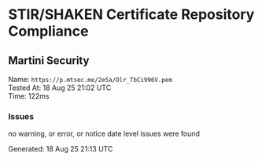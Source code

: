 # STIR/SHAKEN Certificate Repository Compliance

## Martini Security

Name: `https://p.mtsec.me/2e5a/Olr_TbCi996V.pem`\
Tested At: 18 Aug 25 21:02 UTC\
Time: 122ms

### Issues

no warning, or error, or notice date level issues were found

Generated: 18 Aug 25 21:13 UTC